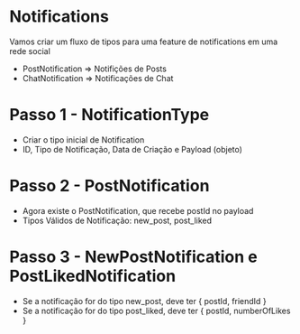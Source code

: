 # Notifications

Vamos criar um fluxo de tipos para uma feature de notifications em uma rede social

-   PostNotification => Notifições de Posts
-   ChatNotification => Notificações de Chat

# Passo 1 - NotificationType

-   Criar o tipo inicial de Notification
-   ID, Tipo de Notificação, Data de Criação e Payload (objeto)

# Passo 2 - PostNotification

-   Agora existe o PostNotification, que recebe postId no payload
-   Tipos Válidos de Notificação: new_post, post_liked

# Passo 3 - NewPostNotification e PostLikedNotification

-   Se a notificação for do tipo new_post, deve ter { postId, friendId }
-   Se a notificação for do tipo post_liked, deve ter { postId, numberOfLikes }
